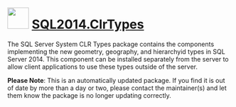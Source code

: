 ﻿# <img src="" width="48" height="48"/> [SQL2014.ClrTypes](https://chocolatey.org/packages/SQL2014.ClrTypes)

The SQL Server System CLR Types package contains the components implementing the new geometry, geography, and hierarchyid types in SQL Server 2014. This component can be installed separately from the server to allow client applications to use these types outside of the server.

**Please Note**: This is an automatically updated package. If you find it is
out of date by more than a day or two, please contact the maintainer(s) and
let them know the package is no longer updating correctly.

